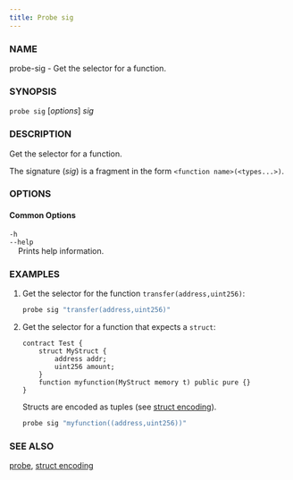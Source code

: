 ```yaml
---
title: Probe sig
---
```


### NAME

probe-sig - Get the selector for a function.

### SYNOPSIS

`probe sig` [*options*] *sig*

### DESCRIPTION

Get the selector for a function.

The signature (*sig*) is a fragment in the form `<function name>(<types...>)`.

### OPTIONS

#### Common Options

`-h`  
`--help`  
&nbsp;&nbsp;&nbsp;&nbsp;Prints help information.

### EXAMPLES

1. Get the selector for the function `transfer(address,uint256)`:

   ```sh
   probe sig "transfer(address,uint256)"
   ```

2. Get the selector for a function that expects a `struct`:

   ```solidity
   contract Test {
       struct MyStruct {
           address addr;
           uint256 amount;
       }
       function myfunction(MyStruct memory t) public pure {}
   }
   ```

   Structs are encoded as tuples (see [struct encoding](../../misc/struct-encoding)).

   ```sh
   probe sig "myfunction((address,uint256))"
   ```

### SEE ALSO

[probe](./probe.md), [struct encoding](../../misc/struct-encoding.md)
